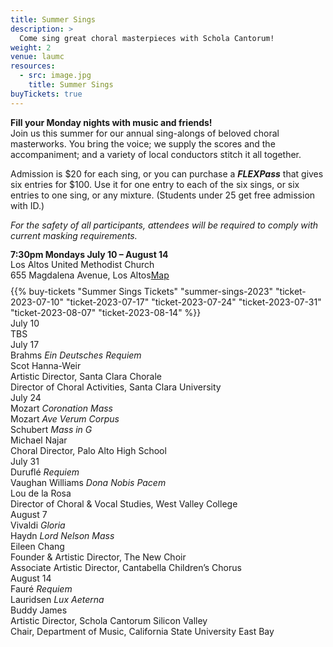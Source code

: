 ```yaml
---
title: Summer Sings
description: >
  Come sing great choral masterpieces with Schola Cantorum!
weight: 2
venue: laumc
resources:
  - src: image.jpg
    title: Summer Sings
buyTickets: true
---
```


<p><b>Fill your Monday nights with music and friends!</b><br>
 Join us this summer for our annual sing-alongs of beloved choral masterworks.
 You bring the voice; we supply the scores and the accompaniment; and a variety of local conductors stitch it all
 together.</p>

<p>Admission is $20 for each sing, or you can purchase a <b><i>FLEXPass</i></b> that
 gives six entries for $100. Use it for one entry to each of the six sings, or
 six entries to one sing, or any mixture. (Students under 25 get free admission
 with ID.)</p>

<p><i>For the safety of all participants, attendees will be required to comply with current masking requirements.</i></p>

 <div class="concerttable">
     <div style="line-height:1.2">
         <b>7:30pm Mondays July 10 – August 14</b><br>
         Los Altos United Methodist Church<br>
         655 Magdalena Avenue, Los Altos<a class="venuemap" target="_blank" href="https://www.google.com/maps/place/Los+Altos+United+Methodist+Church/@37.3604399,-122.1163995,14z/data=!4m13!1m7!3m6!1s0x808fb13b09db205b:0x3cb6a0075024dc76!2s655+Magdalena+Ave,+Los+Altos,+CA+94024!3b1!8m2!3d37.3604399!4d-122.09889!3m4!1s0x808fb13baf46a387:0xcfbef6958c3a62d!8m2!3d37.3604399!4d-122.09889">Map</a><br>
     </div>
     <div style="margin-top:8px">
         {{% buy-tickets "Summer Sings Tickets" "summer-sings-2023" "ticket-2023-07-10" "ticket-2023-07-17" "ticket-2023-07-24" "ticket-2023-07-31" "ticket-2023-08-07" "ticket-2023-08-14" %}}
     </div>
 </div>
  <div id="summer-sing-table">
      <div class="summer-sing dated-event" data-event-date="2023-07-10">
          <div class="date">July 10</div>
          <div class="piece">TBS</div>
      </div>
      <div class="summer-sing dated-event" data-event-date="2023-07-17">
          <div class="date">July 17</div>
          <div class="piece">Brahms <i>Ein Deutsches Requiem</i></div>
          <div class="spacer"></div>
          <div class="conductor">Scot Hanna-Weir</div>
          <div class="conductor-credits">Artistic Director, Santa Clara Chorale<br>
            Director of Choral Activities, Santa Clara University</div>
      </div>
      <div class="summer-sing dated-event" data-event-date="2023-07-24">
          <div class="date">July 24</div>
          <div class="piece">Mozart <i>Coronation Mass</i></div>
          <div class="piece">Mozart <i>Ave Verum Corpus</i></div>
          <div class-"piece">Schubert <i>Mass in G</i></div>
          <div class="spacer"></div>
          <div class="conductor">Michael Najar</div>
          <div class="conductor-credits">Choral Director, Palo Alto High School</div>
      </div>
      <div class="summer-sing dated-event" data-event-date="2023-07-31">
          <div class="date">July 31</div>
          <div class="piece">Durufl&eacute; <i>Requiem</i></div>
          <div class="piece">Vaughan Williams <i>Dona Nobis Pacem</i></div>
          <div class="spacer"></div>
          <div class="conductor">Lou de la Rosa</div>
          <div class="conductor-credits">Director of Choral &amp; Vocal Studies, West Valley College</div>
      </div>
      <div class="summer-sing dated-event" data-event-date="2023-08-07">
          <div class="date">August 7</div>
          <div class="piece">Vivaldi <i>Gloria</i></div>
          <div class="piece">Haydn <i>Lord Nelson Mass</i></div>
          <div class="spacer"></div>
          <div class="conductor">Eileen Chang</div>
          <div class="conductor-credits">Founder &amp; Artistic Director, The New Choir<br>
          Associate Artistic Director, Cantabella Children&rsquo;s Chorus</div>
      </div>
      <div class="summer-sing dated-event" data-event-date="2023-08-14">
          <div class="date">August 14</div>
          <div class="piece">Faur&eacute; <i>Requiem</i></div>
          <div class="piece">Lauridsen <i>Lux Aeterna</i></div>
          <div class="spacer"></div>
          <div class="conductor">Buddy James</div>
          <div class="conductor-credits">Artistic Director, Schola Cantorum Silicon Valley<br>
          Chair, Department of Music, California State University East Bay</div>
      </div>
 </div>
